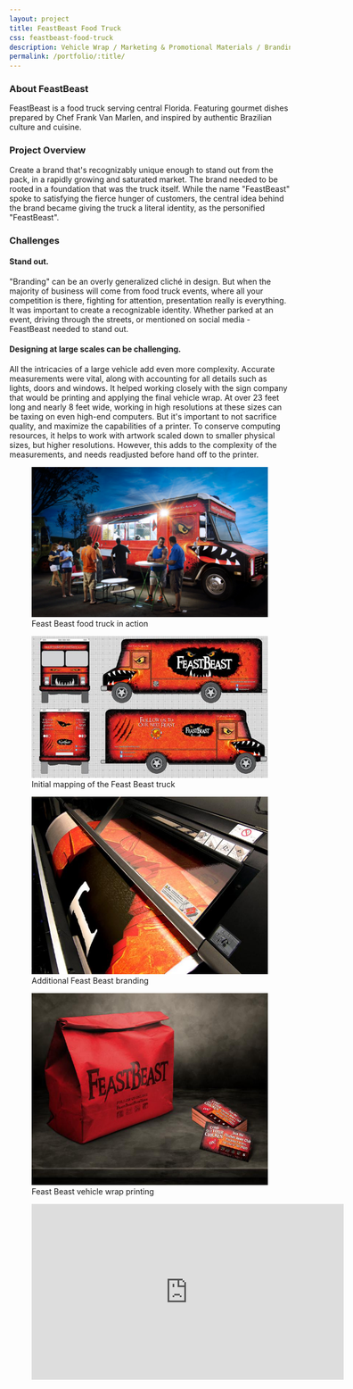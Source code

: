 ```yaml
---
layout: project
title: FeastBeast Food Truck
css: feastbeast-food-truck
description: Vehicle Wrap / Marketing & Promotional Materials / Branding
permalink: /portfolio/:title/
---
```


### About FeastBeast

FeastBeast is a food truck serving central Florida. Featuring gourmet dishes prepared by Chef Frank Van Marlen, and inspired by authentic Brazilian culture and cuisine.

### Project Overview

Create a brand that's recognizably unique enough to stand out from the pack, in a rapidly growing and saturated market. The brand needed to be rooted in a foundation that was the truck itself. While the name "FeastBeast" spoke to satisfying the fierce hunger of customers, the central idea behind the brand became giving the truck a literal identity, as the personified "FeastBeast".

### Challenges

#### Stand out.

"Branding" can be an overly generalized cliché in design. But when the majority of business will come from food truck events, where all your competition is there, fighting for attention, presentation really is everything. It was important to create a recognizable identity. Whether parked at an event, driving through the streets, or mentioned on social media - FeastBeast needed to stand out.

#### Designing at large scales can be challenging.

All the intricacies of a large vehicle add even more complexity. Accurate measurements were vital, along with accounting for all details such as lights, doors and windows. It helped working closely with the sign company that would be printing and applying the final vehicle wrap. At over 23 feet long and nearly 8 feet wide, working in high resolutions at these sizes can be taxing on even high-end computers. But it's important to not sacrifice quality, and maximize the capabilities of a printer. To conserve computing resources, it helps to work with artwork scaled down to smaller physical sizes, but higher resolutions. However, this adds to the complexity of the measurements, and needs readjusted before hand off to the printer.

<div class="masonry gallery" itemscope itemtype="http://schema.org/ImageGallery">
	<figure itemprop="associatedMedia" itemscope itemtype="http://schema.org/ImageObject" class="masonry-item project-gallery-item full">
		<a href="gallery/feastbeast-actionshot.jpg" itemprop="contentUrl" data-size="1229x779">
			<img src="gallery/feastbeast-actionshot-thumb.jpg" itemprop="thumbnail" alt="Feast Beast food truck in action" class="gallery-image" />
		</a>
		<figcaption itemprop="caption description">Feast Beast food truck in action</figcaption>
	</figure>
	<figure itemprop="associatedMedia" itemscope itemtype="http://schema.org/ImageObject" class="masonry-item project-gallery-item small">
		<a href="gallery/feastbeast-layout.jpg" itemprop="contentUrl" data-size="1193x716">
			<img src="gallery/feastbeast-layout-thumb.jpg" itemprop="thumbnail" alt="Initial mapping of the truck" class="gallery-image" />
		</a>
		<figcaption itemprop="caption description">Initial mapping of the Feast Beast truck</figcaption>
	</figure>
	<figure itemprop="associatedMedia" itemscope itemtype="http://schema.org/ImageObject" class="masonry-item project-gallery-item large">
		<a href="gallery/feastbeast-printing.jpg" itemprop="contentUrl" data-size="1200x900">
			<img src="gallery/feastbeast-printing-thumb.jpg" itemprop="thumbnail" alt="" class="gallery-image" />
		</a>
		<figcaption itemprop="caption description">Additional Feast Beast branding</figcaption>
	</figure>
	<figure itemprop="associatedMedia" itemscope itemtype="http://schema.org/ImageObject" class="masonry-item project-gallery-item small">
		<a href="gallery/feastbeast-branding.jpg" itemprop="contentUrl" data-size="1073x872">
			<img src="gallery/feastbeast-branding-thumb.jpg" itemprop="thumbnail" alt="" class="gallery-image" />
		</a>
		<figcaption itemprop="caption description">Feast Beast vehicle wrap printing</figcaption>
	</figure>
</div>
<div class="masonry">
	<figure class="masonry-item project-gallery-item project-gallery-video full">
		<iframe width="560" height="315" src="https://www.youtube.com/embed/lG0juIfuY_I" frameborder="0" allowfullscreen></iframe>
	</figure>
</div>